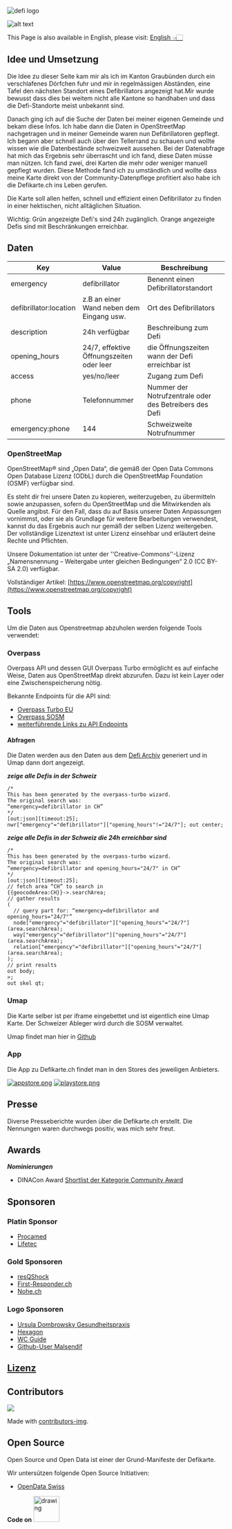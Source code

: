![defi logo](images/defi_logo.png)

![alt text](screenshot.PNG)

This Page is also available in English, please visit: [English 👈🏻](README_en.md)

## Idee und Umsetzung

Die Idee zu dieser Seite kam mir als ich im Kanton Graubünden durch ein verschlafenes Dörfchen fuhr und mir in regelmässigen Abständen, eine Tafel den nächsten Standort eines Defibrillators angezeigt hat.Mir wurde bewusst dass dies bei weitem nicht alle Kantone so handhaben und dass die Defi-Standorte meist unbekannt sind.

Danach ging ich auf die Suche der Daten bei meiner eigenen Gemeinde und bekam diese Infos. Ich habe dann die Daten in OpenStreetMap nachgetragen und in meiner Gemeinde waren nun Defibrillatoren gepflegt. Ich begann aber schnell auch über den Tellerrand zu schauen und wollte wissen wie die Datenbestände schweizweit aussehen. Bei der Datenabfrage hat mich das Ergebnis sehr überrascht und ich fand, diese Daten müsse man nützen. Ich fand zwei, drei Karten die mehr oder weniger manuell gepflegt wurden. Diese Methode fand ich zu umständlich und wollte dass meine Karte direkt von der Community-Datenpflege profitiert also habe ich die Defikarte.ch ins Leben gerufen.

Die Karte soll allen helfen, schnell und effizient einen Defibrillator zu finden in einer hektischen, nicht alltäglichen Situation.

Wichtig: Grün angezeigte Defi's sind 24h zugänglich. Orange angezeigte Defis sind mit Beschränkungen erreichbar.

## Daten

| Key | Value | Beschreibung |
| ----------- | ----------- | ----------- |
| emergency | defibrillator | Benennt einen Defibrillatorstandort
| defibrillator:location | z.B an einer Wand neben dem Eingang usw. | Ort des Defibrillators
| description | 24h verfügbar | Beschreibung zum Defi
| opening_hours | 24/7, effektive Öffnungszeiten oder leer | die Öffnungszeiten wann der Defi erreichbar ist
| access | yes/no/leer | Zugang zum Defi
| phone | Telefonnummer | Nummer der Notrufzentrale oder des Betreibers des Defi
| emergency:phone | 144 | Schweizweite Notrufnummer

### OpenStreetMap

OpenStreetMap® sind „Open Data“, die gemäß der Open Data Commons Open Database Lizenz (ODbL) durch die OpenStreetMap Foundation (OSMF) verfügbar sind.

Es steht dir frei unsere Daten zu kopieren, weiterzugeben, zu übermitteln sowie anzupassen, sofern du OpenStreetMap und die Mitwirkenden als Quelle angibst. Für den Fall, dass du auf Basis unserer Daten Anpassungen vornimmst, oder sie als Grundlage für weitere Bearbeitungen verwendest, kannst du das Ergebnis auch nur gemäß der selben Lizenz weitergeben. Der vollständige Lizenztext ist unter Lizenz einsehbar und erläutert deine Rechte und Pflichten.

Unsere Dokumentation ist unter der ''Creative-Commons''-Lizenz „Namensnennung – Weitergabe unter gleichen Bedingungen“ 2.0 (CC BY-SA 2.0) verfügbar.

Vollständiger Artikel: [https://www.openstreetmap.org/copyright](https://www.openstreetmap.org/copyright)

## Tools

Um die Daten aus Openstreetmap abzuholen werden folgende Tools verwendet:

### Overpass

Overpass API und dessen GUI Overpass Turbo ermöglicht es auf einfache Weise, Daten aus OpenStreetMap direkt abzurufen. Dazu ist kein Layer oder eine Zwischenspeicherung nötig.

Bekannte Endpoints für die API sind:

* [Overpass Turbo EU](https://overpass-turbo.eu/)
* [Overpass SOSM](https://overpass-turbo.osm.ch/)
* [weiterführende Links zu API Endpoints](https://wiki.openstreetmap.org/wiki/Overpass_API#Public_Overpass_API_instances)

#### Abfragen

Die Daten werden aus den Daten aus dem [Defi Archiv](https://github.com/chnuessli/defi_archive) generiert und in Umap dann dort angezeigt. 

***zeige alle Defis in der Schweiz***

```
/*
This has been generated by the overpass-turbo wizard.
The original search was:
“emergency=defibrillator in CH”
*/
[out:json][timeout:25];
nwr["emergency"="defibrillator"]["opening_hours"!="24/7"]; out center;
```

***zeige alle Defis in der Schweiz die 24h erreichbar sind***

```
/*
This has been generated by the overpass-turbo wizard.
The original search was:
“emergency=defibrillator and opening_hours="24/7" in CH”
*/
[out:json][timeout:25];
// fetch area “CH” to search in
{{geocodeArea:CH}}->.searchArea;
// gather results
(
  // query part for: “emergency=defibrillator and opening_hours="24/7"”
  node["emergency"="defibrillator"]["opening_hours"="24/7"](area.searchArea);
  way["emergency"="defibrillator"]["opening_hours"="24/7"](area.searchArea);
  relation["emergency"="defibrillator"]["opening_hours"="24/7"](area.searchArea);
);
// print results
out body;
>;
out skel qt;
```

### Umap

Die Karte selber ist per iframe eingebettet und ist eigentlich eine Umap Karte. Der Schweizer Ableger wird durch die SOSM verwaltet.

Umap findet man hier in [Github](https://github.com/umap-project/umap)

### App

Die App zu Defikarte.ch findet man in den Stores des jeweiligen Anbieters.

[![appstore.png](images/appstore.png)](https://apps.apple.com/us/app/defikarte-ch/id1549569525)
[![playstore.png](images/playstore.png)](https://play.google.com/store/apps/details?id=ch.defikarte.app)

## Presse

Diverse Presseberichte wurden über die Defikarte.ch erstellt. Die Nennungen waren durchwegs positiv, was mich sehr freut.

## Awards

***Nominierungen***

* DINACon Award [Shortlist der Kategorie Community Award](https://awards.dinacon.ch/shortlist-2020/)

## Sponsoren

### Platin Sponsor

* [Procamed](https://www.procamed.ch)
* [Lifetec](https://www.lifetec.ch)

### Gold Sponsoren

* [resQShock](https://www.procamed.ch)
* [First-Responder.ch](https://www.procamed.ch)
* [Nohe.ch](https://www.nohe.ch)

### Logo Sponsoren

* [Ursula Dombrowsky Gesundheitspraxis](http://www.dombrowsky.ch)
* [Hexagon](http://www.hexagonsi.com)
* [WC Guide](https://www.wc-guide.com)
* [Github-User Malsendif](https://github.com/Malsendif)

## [Lizenz](LICENSE)

## Contributors

<a href="https://github.com/chnuessli/defikarte.ch/graphs/contributors">
  <img src="https://contributors-img.web.app/image?repo=chnuessli/defikarte.ch" />
</a>

Made with [contributors-img](https://contributors-img.web.app).

## Open Source

Open Source und Open Data ist einer der Grund-Manifeste der Defikarte.

Wir untersützen folgende Open Source Initiativen:

* [OpenData Swiss](https://opendata.swiss/de/)

**Code on**
<img src="github_logo.png" alt="drawing" width="60"/>
